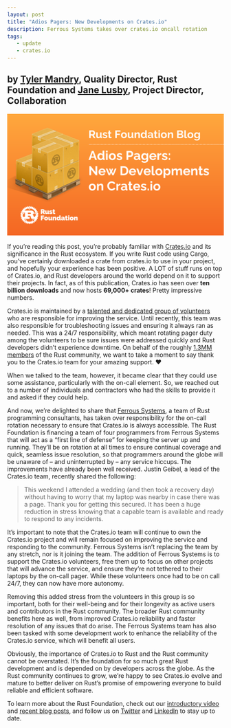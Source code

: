 ```yaml
---
layout: post
title: "Adios Pagers: New Developments on Crates.io"
description: Ferrous Systems takes over crates.io oncall rotation
tags:
   - update
   - crates.io
---
```


<h2>by <a href="https://github.com/tmandry">Tyler Mandry</a>, Quality Director, Rust Foundation and <a href="https://github.com/yaahc/">Jane Lusby</a>, Project Director, Collaboration</h2>

![Crates.io](/img/posts/2021-10-18-crates-io-oncall-ferrous-systems/crates-io.png)

If you’re reading this post, you’re probably familiar with [Crates.io](https://crates.io/) and its significance in the Rust ecosystem. If you write Rust code using Cargo, you’ve certainly downloaded a crate from crates.io to use in your project, and hopefully your experience has been positive. A LOT of stuff runs on top of Crates.io, and Rust developers around the world depend on it to support their projects. In fact, as of this publication, Crates.io has seen over **ten billion downloads** and now hosts **69,000+ crates**! Pretty impressive numbers.

Crates.io is maintained by a [talented and dedicated group of volunteers](https://www.rust-lang.org/governance/teams/crates-io) who are responsible for improving the service. Until recently, this team was also responsible for troubleshooting issues and ensuring it always ran as needed. This was a 24/7 responsibility, which meant rotating pager duty among the volunteers to be sure issues were addressed quickly and Rust developers didn’t experience downtime. On behalf of the roughly [1.3MM members](https://www.zdnet.com/article/programming-languages-javascript-has-most-developers-but-rust-is-the-fastest-growing/) of the Rust community, we want to take a moment to say thank you to the Crates.io team for your amazing support. ❤️

When we talked to the team, however, it became clear that they could use some assistance, particularly with the on-call element. So, we reached out to a number of individuals and contractors who had the skills to provide it and asked if they could help.

And now, we’re delighted to share that [Ferrous Systems](https://ferrous-systems.com/), a team of Rust programming consultants, has taken over responsibility for the on-call rotation necessary to ensure that Crates.io is always accessible. The Rust Foundation is financing a team of four programmers from Ferrous Systems that will act as a “first line of defense” for keeping the server up and running. They’ll be on rotation at all times to ensure continual coverage and quick, seamless issue resolution, so that programmers around the globe will be unaware of – and uninterrupted by – any service hiccups. The improvements have already been well received. Justin Geibel, a lead of the Crates.io team, recently shared the following:

> This weekend I attended a wedding (and then took a recovery day) without having to worry that my laptop was nearby in case there was a page. Thank you for getting this secured. It has been a huge reduction in stress knowing that a capable team is available and ready to respond to any incidents.

It’s important to note that the Crates.io team will continue to own the Crates.io project and will remain focused on improving the service and responding to the community. Ferrous Systems isn’t replacing the team by any stretch, nor is it joining the team. The addition of Ferrous Systems is to support the Crates.io volunteers, free them up to focus on other projects that will advance the service, and ensure they’re not tethered to their laptops by the on-call pager. While these volunteers once had to be on call 24/7, they can now have more autonomy.

Removing this added stress from the volunteers in this group is so important, both for their well-being and for their longevity as active users and contributors in the Rust community. The broader Rust community benefits here as well, from improved Crates.io reliability and faster resolution of any issues that do arise. The Ferrous Systems team has also been tasked with some development work to enhance the reliability of the Crates.io service, which will benefit all users.

Obviously, the importance of Crates.io to Rust and the Rust community cannot be overstated. It’s the foundation for so much great Rust development and is depended on by developers across the globe. As the Rust community continues to grow, we’re happy to see Crates.io evolve and mature to better deliver on Rust’s promise of empowering everyone to build reliable and efficient software.

To learn more about the Rust Foundation, check out our [introductory video](https://www.youtube.com/watch?v=AI4lPN0BqGc) and [recent blog posts](https://foundation.rust-lang.org/posts/), and follow us on [Twitter](https://twitter.com/rust_foundation) and [LinkedIn](https://www.linkedin.com/company/rust-foundation/) to stay up to date.
